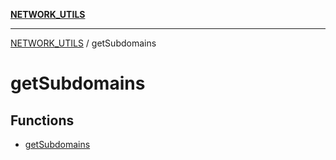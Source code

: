[**NETWORK_UTILS**](../README.md)

***

[NETWORK_UTILS](../README.md) / getSubdomains

# getSubdomains

## Functions

- [getSubdomains](functions/getSubdomains.md)

